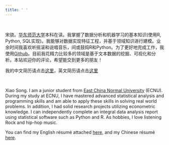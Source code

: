 ```yaml
---
title: ' '
---
```


<meta name="baidu-site-verification" content="XQ7m1PA0VK" />

&emsp;

宋骁。[华东师范大学](https://www.ecnu.edu.cn/)本科在读。我掌握了数据分析和机器学习的基本知识(使用R, Python, SQL实现)。我能够对数据实现特征工程，并基于领域知识进行建模。业余时间我喜欢听摇滚和说唱音乐，间或鼓捣R和Python。为了更好地完成工作，我使用[Github](https://github.com/ECSTA7Y)。目前我花精力比较多的领域是基于文本数据的挖掘、可视化和分析。本站欢迎你的评论，希望能交到更多的朋友！

我的中文简历请点击[这里](/zh/zhresume/)，英文简历请点击[这里](/en/enresume/)

&emsp;

Xiao Song. I am a junior student from  [East China Normal University](http://english.ecnu.edu.cn/) (ECNU).  
During my study at ECNU, I have mastered advanced statistical analysis and programming skills and am able to apply these skills in solving real world problems. In addition, I had solid research projects utilizing econometric knowledge. I can independently complete an integral data analysis report using statistical software such as Python and R. As hobbies, I love listening Rock and hip-hop music.

You can find my English résumé attached [here](/en/enresume/), and my Chinese résumé [here](/zh/zhresume/).

&emsp;

  <center>
   <script type='text/javascript' id='clustrmaps' src='//cdn.clustrmaps.com/map_v2.js?cl=1660be&w=180&t=n&d=bLbRVCl6hpPrG3ydeBPnss5Icv_ZJXbokniqNe34m4M&co=f1f3ec&ct=808080&cmo=3acc3a&cmn=ff5353'></script>
  </center>


<script>

document.getElementById("archive-title").style.display="none"
